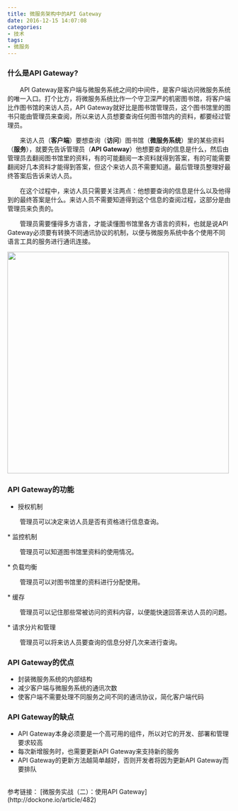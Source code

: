 ```yaml
---
title: 微服务架构中的API Gateway
date: 2016-12-15 14:07:08
categories:
- 技术
tags:
- 微服务
---
```

### 什么是API Gateway?
&emsp;&emsp;API Gateway是客户端与微服务系统之间的中间件，是客户端访问微服务系统的唯一入口。<!-- more -->打个比方，将微服务系统比作一个守卫深严的机密图书馆，将客户端比作图书馆的来访人员，API Gateway就好比是图书馆管理员，这个图书馆里的图书只能由管理员来查阅，所以来访人员想要查询任何图书馆内的资料，都要经过管理员。

&emsp;&emsp;来访人员（__客户端__）要想查询（__访问__）图书馆（__微服务系统__）里的某些资料（__服务__），就要先告诉管理员（__API Gateway__）他想要查询的信息是什么，然后由管理员去翻阅图书馆里的资料，有的可能翻阅一本资料就得到答案，有的可能需要翻阅好几本资料才能得到答案，但这个来访人员不需要知道。最后管理员整理好最终答案后告诉来访人员。

&emsp;&emsp;在这个过程中，来访人员只需要关注两点：他想要查询的信息是什么以及他得到的最终答案是什么。来访人员不需要知道得到这个信息的查阅过程，这部分是由管理员来负责的。

&emsp;&emsp;管理员需要懂得多方语言，才能读懂图书馆里各方语言的资料，也就是说API Gateway必须要有转换不同通讯协议的机制，以便与微服务系统中各个使用不同语言工具的服务进行通讯连接。

<img src="/images/Microservices/API-Gateway-of-micro-service/Model-of-API-Gateway.png" width=500 height=500 />

### API Gateway的功能
* 授权机制
<p class="li-explanation">&emsp;&emsp;管理员可以决定来访人员是否有资格进行信息查询。</p>
* 监控机制
<p class="li-explanation">&emsp;&emsp;管理员可以知道图书馆里资料的使用情况。</p>
* 负载均衡
<p class="li-explanation">&emsp;&emsp;管理员可以对图书馆里的资料进行分配使用。</p>
* 缓存
<p class="li-explanation">&emsp;&emsp;管理员可以记住那些常被访问的资料内容，以便能快速回答来访人员的问题。</p>
* 请求分片和管理
<p class="li-explanation">&emsp;&emsp;管理员可以将来访人员要查询的信息分好几次来进行查询。</p>

### API Gateway的优点
* 封装微服务系统的内部结构
* 减少客户端与微服务系统的通讯次数
* 使客户端不需要处理不同服务之间不同的通讯协议，简化客户端代码

### API Gateway的缺点
* API Gateway本身必须要是一个高可用的组件，所以对它的开发、部署和管理要求较高
* 每次新增服务时，也需要更新API Gateway来支持新的服务
* API Gateway的更新方法越简单越好，否则开发者将因为更新API Gateway而要排队

<br/>
参考链接：
[微服务实战（二）：使用API Gateway](http://dockone.io/article/482)